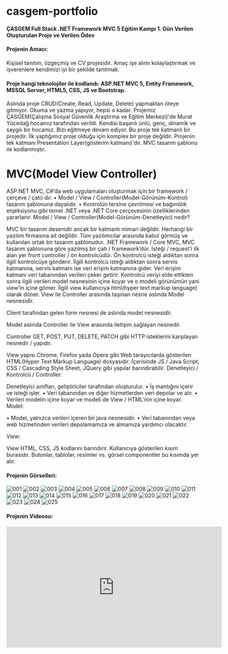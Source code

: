 # casgem-portfolio
#### ÇASGEM Full Stack .NET Framework MVC 5 Eğitim Kampı 1. Gün Verilen Oluşturulan Proje ve Verilen Ödev
#### Projenin Amacı:
Kişisel tanıtım, özgeçmiş ve CV projesidir. Amaç işe alımı kolaylaştırmak ve işverenlere kendimizi iyi bir şekilde tanıtmak.
#### Proje hangi teknolojiler ile kodlandı: ASP.NET MVC 5, Entity Framework, MSSQL Server, HTML5, CSS, JS ve Bootstrap.
Aslında proje CRUD(Create, Read, Update, Delete) yapmaktan öteye gitmiyor. Okuma ve yazma yapıyor, hepsi o kadar.
Projemiz ÇASGEM(Çalışma Sosyal Güvenlik Araştırma ve Eğitim Merkezi)'de Murat Yücedağ hocamız tarafından verildi. Kendisi başarılı ünlü, genç, dinamik ve saygılı bir hocamız. Bizi eğitmeye devam ediyor.
Bu proje tek katmanlı bir projedir. İlk yaptığımız proje olduğu için komplex bir proje değildir.
Projenin tek katmanı Presentation Layer(gösterim katmanı)'dır. MVC tasarım şablonu ile kodlanmıştır.
# MVC(Model View Controller)
ASP.NET MVC, C#’da web uygulamaları oluşturmak için bir framework / çerçeve / çatı) dır.
• Model / View / Controller(Model-Görünüm-Kontrol) tasarım şablonuna dayalıdır.
• Kontrolün tersine çevrilmesi ve bağımlılık enjeksiyonu gibi temel .NET veya .NET Core çerçevesinin özelliklerinden yararlanır.
Model / View / Controller(Model-Görünüm-Denetleyici) nedir?

MVC bir tasarım desenidir ancak bir katmanlı mimari değildir. Herhangi bir yazılım firmasına ait değildir. Tüm yazılımcılar arasında kabul görmüş ve kullanılan ortak bir tasarım şablonudur. .NET Framework / Core MVC, MVC tasarım şablonuna göre yazılmış bir çatı / framework’dür.
İsteği / request’i ilk alan yer front controller / ön kontrolcüdür. Ön kontrolcü isteği aldıktan sonra ilgili kontrolcüye gönderir. İlgili kontrolcü isteği aldıktan sonra servis katmanına, servis katmanı ise veri erişim katmanına gider. Veri erişim katmanı veri tabanından verileri çeker getirir. Kontrolcü veriyi elde ettikten sonra ilgili verileri model nesnesinin içine koyar ve o modeli görünümün yani view’in içine gömer. İlgili view kullanıcıya html(hyper text markup language) olarak döner.
View ile Controller arasında taşınan nesne aslında Model nesnesidir.

Client tarafından gelen form nesnesi de aslında model nesnesidir.

Model aslında Controller ile View arasında iletişim sağlayan nesnedir.

Controller GET, POST, PUT, DELETE, PATCH gibi HTTP isteklerini karşılayan nesnedir / yapıdır.

View yapısı Chrome, Firefox yada Opera gibi Web tarayıcılarda gösterilen HTML(Hyper Text Markup Language) dosyasıdır. İçerisinde JS / Java Script, CSS / Cascading Style Sheet, JQuery gibi yapılar barındırabilir.
Denetleyici / Kontrolcü / Controller:

Denetleyici sınıfları, geliştiriciler tarafından oluşturulur.
• İş mantığını içerir ve isteği işler.
• Veri tabanından ve diğer hizmetlerden veri depolar ve alır.
• Verileri modelin içine koyar ve modeli de View / HTML’nin içine koyar.
Model:

• Model, yalnızca verileri içeren bir java nesnesidir.
• Veri tabanından veya web hizmetinden verileri depolamamıza ve almamıza yardımcı olacaktır.

View:

View HTML, CSS, JS kodlarını barındırır. Kullanıcıya gösterilen kısım burasıdır. Butonlar, tablolar, resimler vs. görsel componentler bu kısımda yer alır.

#### Projenin Görselleri: 
![001](https://github.com/huseyinaydin99/casgem-portfolio/assets/16438043/3ca0f1fc-da3f-485a-8824-d9391c1b21e7)
![002](https://github.com/huseyinaydin99/casgem-portfolio/assets/16438043/d4f7ca97-6f17-415f-9e76-949b6b3a8723)
![003](https://github.com/huseyinaydin99/casgem-portfolio/assets/16438043/a6a8fd33-e29e-480b-a8f4-7807bbcacc38)
![004](https://github.com/huseyinaydin99/casgem-portfolio/assets/16438043/77fdf648-d097-4893-b1c9-de9d7b1808d1)
![005](https://github.com/huseyinaydin99/casgem-portfolio/assets/16438043/15c3b62c-09fa-46e0-887f-1df7e1dbe652)
![006](https://github.com/huseyinaydin99/casgem-portfolio/assets/16438043/ac3e68b7-de14-426d-a372-586cea168d8a)
![007](https://github.com/huseyinaydin99/casgem-portfolio/assets/16438043/c1634abd-9da3-455f-8e4e-2e9a573a9057)
![008](https://github.com/huseyinaydin99/casgem-portfolio/assets/16438043/34dd0e0c-5ee1-4a12-9eac-41a4b7b90c1a)
![009](https://github.com/huseyinaydin99/casgem-portfolio/assets/16438043/a4c03e7a-a50b-4df6-8122-0d8e7235ae49)
![010](https://github.com/huseyinaydin99/casgem-portfolio/assets/16438043/131eeca3-c925-4b36-850b-ee38f945d6d9)
![011](https://github.com/huseyinaydin99/casgem-portfolio/assets/16438043/33bdfc97-47ce-4042-8fbf-bf4f697eb2af)
![012](https://github.com/huseyinaydin99/casgem-portfolio/assets/16438043/cc052b4d-51f5-4dc3-a87d-0f6e4bdf5b4c)
![013](https://github.com/huseyinaydin99/casgem-portfolio/assets/16438043/b1cfb070-a3a4-4461-90b1-c6315abbdf0a)
![014](https://github.com/huseyinaydin99/casgem-portfolio/assets/16438043/917d95f3-6649-444d-8c3c-1e1f2dc4eb4f)
![015](https://github.com/huseyinaydin99/casgem-portfolio/assets/16438043/5e32af40-51f5-4e25-871f-8884d85b5c6a)
![016](https://github.com/huseyinaydin99/casgem-portfolio/assets/16438043/568aacbe-18db-4174-9db6-be987e0d612f)
![017](https://github.com/huseyinaydin99/casgem-portfolio/assets/16438043/54da324e-b982-4446-b0c3-468ed1e580ec)
![018](https://github.com/huseyinaydin99/casgem-portfolio/assets/16438043/88e6e320-8618-4cc2-aae2-0002be3991db)
![019](https://github.com/huseyinaydin99/casgem-portfolio/assets/16438043/13132fee-94c5-44af-8c7a-213d97488395)
![020](https://github.com/huseyinaydin99/casgem-portfolio/assets/16438043/fe82efca-512e-41c5-9a88-8517bb627c56)
![021](https://github.com/huseyinaydin99/casgem-portfolio/assets/16438043/ccf68543-75ba-49cb-aed0-4f010e7e33da)
![022](https://github.com/huseyinaydin99/casgem-portfolio/assets/16438043/736a175e-0c12-4f7f-b6ec-3835c16fa0c7)
![023](https://github.com/huseyinaydin99/casgem-portfolio/assets/16438043/d5e15e02-27d1-4c8c-bdee-091dba9d662c)
![024](https://github.com/huseyinaydin99/casgem-portfolio/assets/16438043/a4ac0e42-eb2b-4565-a700-ea651941e2b2)
![025](https://github.com/huseyinaydin99/casgem-portfolio/assets/16438043/6577eeb5-0e13-482d-99f8-4452814fd1b3)

#### Projenin Videosu: 
<iframe width="560" height="315" src="https://www.youtube.com/embed/nl1yHH_btjM" title="YouTube video player" frameborder="0" allow="accelerometer; autoplay; clipboard-write; encrypted-media; gyroscope; picture-in-picture; web-share" allowfullscreen></iframe>
